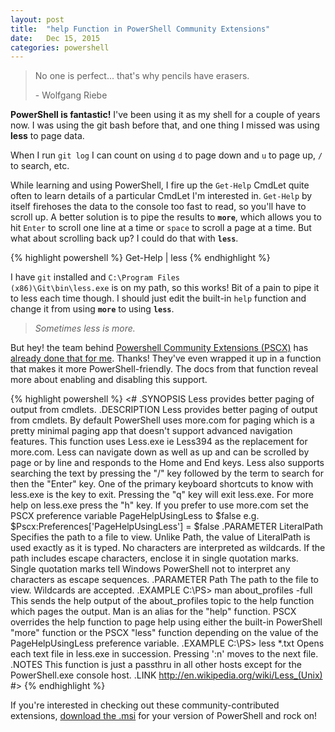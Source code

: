 ```yaml
---
layout: post
title:  "help Function in PowerShell Community Extensions"
date:   Dec 15, 2015
categories: powershell
---
```


> No one is perfect... that's why pencils have erasers.
> 
> - Wolfgang Riebe

**PowerShell is fantastic!** I've been using it as my shell for a couple of years now. I was using the git bash before that, and one thing I missed was using **less** to page data.

When I run `git log` I can count on using <code>d</code> to page down and <code>u</code> to page up, <code>/</code> to search, etc.

<!--more-->

While learning and using PowerShell, I fire up the <code>Get-Help</code> CmdLet quite often to learn details of a particular CmdLet I'm interested in. <code>Get-Help</code> by itself firehoses the data to the console too fast to read, so you'll have to scroll up. A better solution is to pipe the results to <code><strong>more</strong></code>, which allows you to hit <code>Enter</code> to scroll one line at a time or <code>space</code> to scroll a page at a time. But what about scrolling back up? I could do that with <code><strong>less</strong></code>.

{% highlight powershell %}
Get-Help | less
{% endhighlight %}

I have <code>git</code> installed and <code>C:\Program Files (x86)\Git\bin\less.exe</code> is on my path, so this works! Bit of a pain to pipe it to less each time though. I should just edit the built-in <code>help</code> function and change it from using <code><strong>more</strong></code> to using <code><strong>less</strong></code>.

<blockquote><em>Sometimes less is more.</em></blockquote>

But hey! the team behind <a href="https://pscx.codeplex.com/">Powershell Community Extensions (PSCX)</a> has <a href="https://pscx.codeplex.com/SourceControl/latest#Trunk/Src/Pscx/Modules/Utility/Pscx.Utility.psm1">already done that for me</a>. Thanks! They've even wrapped it up in a function that makes it more PowerShell-friendly. The docs from that function reveal more about enabling and disabling this support.

{% highlight powershell %}
<#
.SYNOPSIS
 Less provides better paging of output from cmdlets.
.DESCRIPTION
 Less provides better paging of output from cmdlets.
 By default PowerShell uses more.com for paging which is a pretty minimal paging app that doesn't support advanced
 navigation features. This function uses Less.exe ie Less394 as the replacement for more.com. Less can navigate
 down as well as up and can be scrolled by page or by line and responds to the Home and End keys. Less also 
 supports searching the text by pressing the "/" key followed by the term to search for then the "Enter" key. 
 One of the primary keyboard shortcuts to know with less.exe is the key to exit. Pressing the "q" key will exit 
 less.exe. For more help on less.exe press the "h" key. If you prefer to use more.com set the PSCX preference 
 variable PageHelpUsingLess to $false e.g. $Pscx:Preferences['PageHelpUsingLess'] = $false
.PARAMETER LiteralPath
 Specifies the path to a file to view. Unlike Path, the value of LiteralPath is used exactly as it is typed. 
 No characters are interpreted as wildcards. If the path includes escape characters, enclose it in 
 single quotation marks. Single quotation marks tell Windows PowerShell not to interpret any characters 
 as escape sequences.
.PARAMETER Path
 The path to the file to view. Wildcards are accepted.
.EXAMPLE
 C:\PS> man about_profiles -full
 This sends the help output of the about_profiles topic to the help function which pages the output.
 Man is an alias for the "help" function. PSCX overrides the help function to page help using either 
 the built-in PowerShell "more" function or the PSCX "less" function depending on the value of the 
 PageHelpUsingLess preference variable.
.EXAMPLE
 C:\PS> less *.txt
 Opens each text file in less.exe in succession. Pressing ':n' moves to the next file.
.NOTES
 This function is just a passthru in all other hosts except for the PowerShell.exe console host.
.LINK
 http://en.wikipedia.org/wiki/Less_(Unix)
#>
{% endhighlight %}

If you're interested in checking out these community-contributed extensions, <a href="https://pscx.codeplex.com/releases">download the .msi</a> for your version of PowerShell and rock on!
